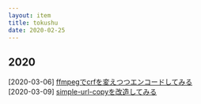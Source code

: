 ```yaml
---
layout: item
title: tokushu
date: 2020-02-25
---
```


## 2020
[2020-03-06] [ffmpegでcrfを変えつつエンコードしてみる](https://kidokun153.github.io/tokushu/ffmpeg-crf)<br>
[2020-03-09] [simple-url-copyを改造してみる](https://kidokun153.github.io/tokushu/simple-url-copy)